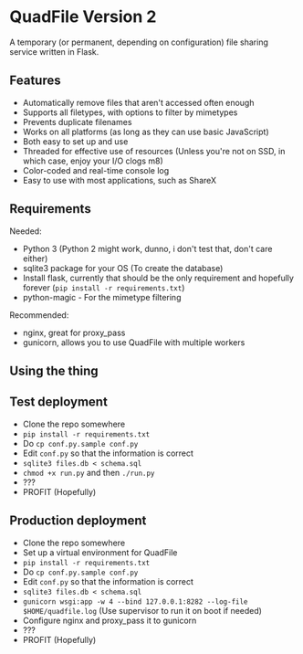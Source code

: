 # QuadFile Version 2

A temporary (or permanent, depending on configuration) file sharing service written in Flask.

## Features

* Automatically remove files that aren't accessed often enough
* Supports all filetypes, with options to filter by mimetypes
* Prevents duplicate filenames
* Works on all platforms (as long as they can use basic JavaScript)
* Both easy to set up and use
* Threaded for effective use of resources (Unless you're not on SSD, in which case, enjoy your I/O clogs m8)
* Color-coded and real-time console log
* Easy to use with most applications, such as ShareX

## Requirements

Needed:

* Python 3 (Python 2 might work, dunno, i don't test that, don't care either)
* sqlite3 package for your OS (To create the database)
* Install flask, currently that should be the only requirement and hopefully forever (``pip install -r requirements.txt``)
* python-magic - For the mimetype filtering

Recommended:

* nginx, great for proxy_pass
* gunicorn, allows you to use QuadFile with multiple workers

## Using the thing

## Test deployment

* Clone the repo somewhere
* ``pip install -r requirements.txt``
* Do ``cp conf.py.sample conf.py``
* Edit ``conf.py`` so that the information is correct
* ``sqlite3 files.db < schema.sql``
* ``chmod +x run.py`` and then ``./run.py``
* ???
* PROFIT (Hopefully)

## Production deployment

* Clone the repo somewhere
* Set up a virtual environment for QuadFile
* ``pip install -r requirements.txt``
* Do ``cp conf.py.sample conf.py``
* Edit ``conf.py`` so that the information is correct
* ``sqlite3 files.db < schema.sql``
* ``gunicorn wsgi:app -w 4 --bind 127.0.0.1:8282 --log-file $HOME/quadfile.log`` (Use supervisor to run it on boot if needed)
* Configure nginx and proxy_pass it to gunicorn
* ???
* PROFIT (Hopefully)
